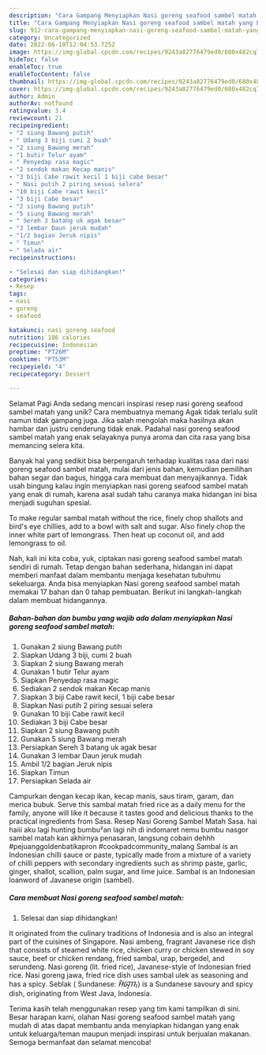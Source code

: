 ```yaml
---
description: "Cara Gampang Menyiapkan Nasi goreng seafood sambel matah yang Lezat Sekali, Enak"
title: "Cara Gampang Menyiapkan Nasi goreng seafood sambel matah yang Lezat Sekali, Enak"
slug: 912-cara-gampang-menyiapkan-nasi-goreng-seafood-sambel-matah-yang-lezat-sekali-enak
category: Uncategorized
date: 2022-06-10T12:04:53.725Z
image: https://img-global.cpcdn.com/recipes/9243a82776479ed0/680x482cq70/nasi-goreng-seafood-sambel-matah-foto-resep-utama.jpg
hideToc: false
enableToc: true
enableTocContent: false
thumbnail: https://img-global.cpcdn.com/recipes/9243a82776479ed0/680x482cq70/nasi-goreng-seafood-sambel-matah-foto-resep-utama.jpg
cover: https://img-global.cpcdn.com/recipes/9243a82776479ed0/680x482cq70/nasi-goreng-seafood-sambel-matah-foto-resep-utama.jpg
author: Admin
authorAv: notfound
ratingvalue: 3.4
reviewcount: 21
recipeingredient:
- "2 siung Bawang putih"
- " Udang 3 biji cumi 2 buah"
- "2 siung Bawang merah"
- "1 butir Telur ayam"
- " Penyedap rasa magic"
- "2 sendok makan Kecap manis"
- "3 biji Cabe rawit kecil 1 biji cabe besar"
- " Nasi putih 2 piring sesuai selera"
- "10 biji Cabe rawit kecil"
- "3 biji Cabe besar"
- "2 siung Bawang putih"
- "5 siung Bawang merah"
- " Sereh 3 batang uk agak besar"
- "3 lembar Daun jeruk mudah"
- "1/2 bagian Jeruk nipis"
- " Timun"
- " Selada air"
recipeinstructions:

- "Selesai dan siap dihidangkan!"
categories:
- Resep
tags:
- nasi
- goreng
- seafood

katakunci: nasi goreng seafood 
nutrition: 186 calories
recipecuisine: Indonesian
preptime: "PT26M"
cooktime: "PT53M"
recipeyield: "4"
recipecategory: Dessert

---
```



Selamat Pagi Anda sedang mencari inspirasi resep nasi goreng seafood sambel matah yang unik? Cara membuatnya memang Agak tidak terlalu sulit namun tidak gampang juga. Jika salah mengolah maka hasilnya akan hambar dan justru cenderung tidak enak. Padahal nasi goreng seafood sambel matah yang enak selayaknya punya aroma dan cita rasa yang bisa memancing selera kita.


Banyak hal yang sedikit bisa berpengaruh terhadap kualitas rasa dari nasi goreng seafood sambel matah, mulai dari jenis bahan, kemudian pemilihan bahan segar dan bagus, hingga cara membuat dan menyajikannya. Tidak usah bingung kalau ingin menyiapkan nasi goreng seafood sambel matah yang enak di rumah, karena asal sudah tahu caranya maka hidangan ini bisa menjadi suguhan spesial.

To make regular sambal matah without the rice, finely chop shallots and bird&#39;s eye chillies, add to a bowl with salt and sugar. Also finely chop the inner white part of lemongrass. Then heat up coconut oil, and add lemongrass to oil.


Nah, kali ini kita coba, yuk, ciptakan nasi goreng seafood sambel matah sendiri di rumah. Tetap dengan bahan sederhana, hidangan ini dapat memberi manfaat dalam membantu menjaga kesehatan tubuhmu sekeluarga. Anda bisa menyiapkan Nasi goreng seafood sambel matah memakai 17 bahan dan 0 tahap pembuatan. Berikut ini langkah-langkah dalam membuat hidangannya.

<!--inarticleads1-->

##### Bahan-bahan dan bumbu yang wajib ada dalam menyiapkan Nasi goreng seafood sambel matah:

1. Gunakan 2 siung Bawang putih
1. Siapkan  Udang 3 biji, cumi 2 buah
1. Siapkan 2 siung Bawang merah
1. Gunakan 1 butir Telur ayam
1. Siapkan  Penyedap rasa magic
1. Sediakan 2 sendok makan Kecap manis
1. Siapkan 3 biji Cabe rawit kecil, 1 biji cabe besar
1. Siapkan  Nasi putih 2 piring sesuai selera
1. Gunakan 10 biji Cabe rawit kecil
1. Sediakan 3 biji Cabe besar
1. Siapkan 2 siung Bawang putih
1. Gunakan 5 siung Bawang merah
1. Persiapkan  Sereh 3 batang uk agak besar
1. Gunakan 3 lembar Daun jeruk mudah
1. Ambil 1/2 bagian Jeruk nipis
1. Siapkan  Timun
1. Persiapkan  Selada air


Campurkan dengan kecap ikan, kecap manis, saus tiram, garam, dan merica bubuk. Serve this sambal matah fried rice as a daily menu for the family, anyone will like it because it tastes good and delicious thanks to the practical ingredients from Sasa. Resep Nasi Goreng Sambel Matah Sasa. hai haiii aku lagi hunting bumbu²an lagi nih di indomaret nemu bumbu nasgor sambel matah kan akhirnya penasaran, langsung cobain dehhh #pejuanggoldenbatikapron #cookpadcommunity_malang Sambal is an Indonesian chilli sauce or paste, typically made from a mixture of a variety of chilli peppers with secondary ingredients such as shrimp paste, garlic, ginger, shallot, scallion, palm sugar, and lime juice. Sambal is an Indonesian loanword of Javanese origin (sambel). 

<!--inarticleads2-->

##### Cara membuat Nasi goreng seafood sambel matah:


1. Selesai dan siap dihidangkan!

It originated from the culinary traditions of Indonesia and is also an integral part of the cuisines of Singapore. Nasi ambeng, fragrant Javanese rice dish that consists of steamed white rice, chicken curry or chicken stewed in soy sauce, beef or chicken rendang, fried sambal, urap, bergedel, and serundeng. Nasi goreng (lit. fried rice), Javanese-style of Indonesian fried rice. Nasi goreng jawa, fried rice dish uses sambal ulek as seasoning and has a spicy. Seblak ( Sundanese: ᮞᮨᮘᮣᮊ᮪) is a Sundanese savoury and spicy dish, originating from West Java, Indonesia. 

Terima kasih telah menggunakan resep yang tim kami tampilkan di sini. Besar harapan kami, olahan Nasi goreng seafood sambel matah yang mudah di atas dapat membantu anda menyiapkan hidangan yang enak untuk keluarga/teman maupun menjadi inspirasi untuk berjualan makanan. Semoga bermanfaat dan selamat mencoba!
